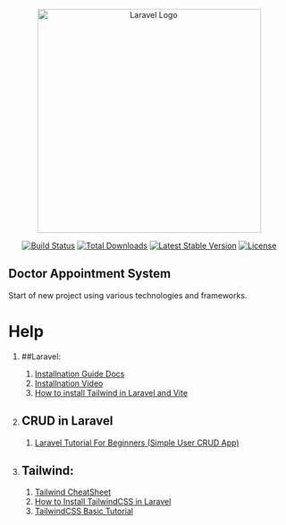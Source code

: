 <p align="center"><a href="https://laravel.com" target="_blank"><img src="https://raw.githubusercontent.com/laravel/art/master/logo-lockup/5%20SVG/2%20CMYK/1%20Full%20Color/laravel-logolockup-cmyk-red.svg" width="400" alt="Laravel Logo"></a></p>

<p align="center">
<a href="https://github.com/laravel/framework/actions"><img src="https://github.com/laravel/framework/workflows/tests/badge.svg" alt="Build Status"></a>
<a href="https://packagist.org/packages/laravel/framework"><img src="https://img.shields.io/packagist/dt/laravel/framework" alt="Total Downloads"></a>
<a href="https://packagist.org/packages/laravel/framework"><img src="https://img.shields.io/packagist/v/laravel/framework" alt="Latest Stable Version"></a>
<a href="https://packagist.org/packages/laravel/framework"><img src="https://img.shields.io/packagist/l/laravel/framework" alt="License"></a>
</p>

## Doctor Appointment System
Start of new project using various technologies and frameworks.

# Help
1. ##Laravel:
   1. <a href="https://laravel.com/docs/10.x/installation#creating-a-laravel-project" target="_blank">Installnation Guide Docs</a>
   1. <a href="https://youtu.be/FC7JQItVqzM?si=02obZylnkO5UxqJM" target="_blank">Installnation Video</a>
   1. <a href="https://youtu.be/qqIlkVuUC2Y?si=PeQsOO1wdzPvMCvv" target="_blank">How to install Tailwind in Laravel and Vite</a>

1. ## CRUD in Laravel
   1. <a href="https://youtu.be/cDEVWbz2PpQ?si=gfzsieou40Jo-3ZP" target="_blank">Laravel Tutorial For Beginners (Simple User CRUD App)</a>

1. ## Tailwind:
    1.  <a href="https://tailwindcomponents.com/cheatsheet/" target="_blank">Tailwind CheatSheet</a>
    1.  <a href="https://tailwindcss.com/docs/guides/laravel" target="_blank">How to Install TailwindCSS in Laravel</a>
    1.  <a href="https://youtu.be/pfaSUYaSgRo?si=Yda3loVY1kEuilf8" target="_blank">TailwindCSS Basic Tutorial</a>
